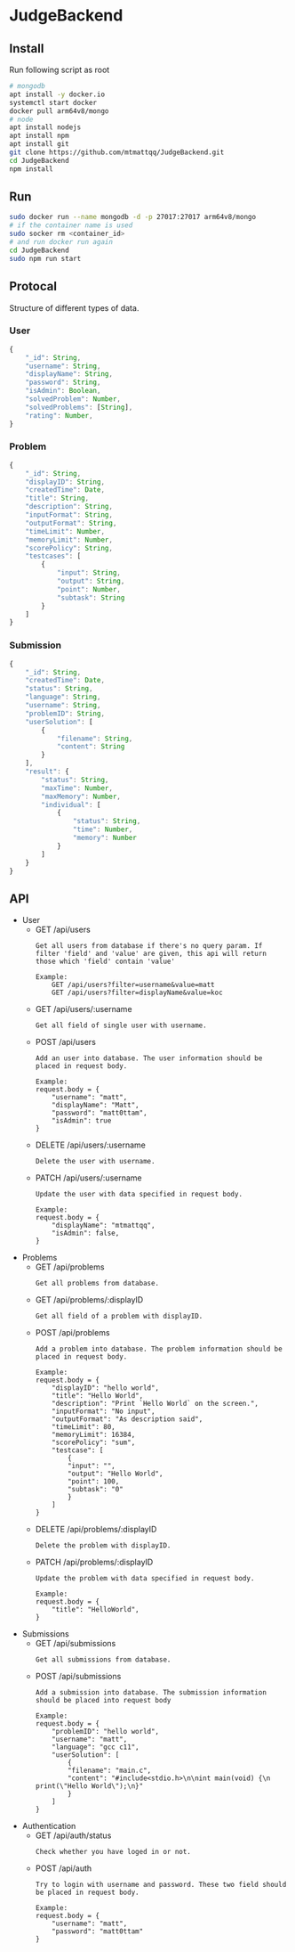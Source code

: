 # JudgeBackend

## Install

Run following script as root

```bash
# mongodb
apt install -y docker.io
systemctl start docker
docker pull arm64v8/mongo
# node
apt install nodejs
apt install npm
apt install git
git clone https://github.com/mtmattqq/JudgeBackend.git
cd JudgeBackend
npm install
```

## Run

```bash
sudo docker run --name mongodb -d -p 27017:27017 arm64v8/mongo
# if the container name is used
sudo socker rm <container_id>
# and run docker run again
cd JudgeBackend
sudo npm run start
```
## Protocal

Structure of different types of data.

### User

```js
{
    "_id": String,
    "username": String,
    "displayName": String,
    "password": String,
    "isAdmin": Boolean,
    "solvedProblem": Number,
    "solvedProblems": [String],
    "rating": Number,
}
```

### Problem

```js
{
    "_id": String,
    "displayID": String,
    "createdTime": Date,
    "title": String,
    "description": String,
    "inputFormat": String,
    "outputFormat": String,
    "timeLimit": Number,
    "memoryLimit": Number,
    "scorePolicy": String,
    "testcases": [
        {
            "input": String,
            "output": String,
            "point": Number,
            "subtask": String
        }
    ]
}
```

### Submission

```js
{
    "_id": String,
    "createdTime": Date,
    "status": String,
    "language": String,
    "username": String,
    "problemID": String,
    "userSolution": [
        {
            "filename": String,
            "content": String
        }
    ],
    "result": {
        "status": String,
        "maxTime": Number,
        "maxMemory": Number,
        "individual": [
            {
                "status": String,
                "time": Number,
                "memory": Number
            }
        ]
    }
}
```

## API

- User
    - GET /api/users
        ```
        Get all users from database if there's no query param. If filter 'field' and 'value' are given, this api will return those which 'field' contain 'value'

        Example:
            GET /api/users?filter=username&value=matt 
            GET /api/users?filter=displayName&value=koc 
        ```
    - GET /api/users/:username
        ```
        Get all field of single user with username.
        ```
    - POST /api/users
        ```
        Add an user into database. The user information should be placed in request body.

        Example:
        request.body = {
            "username": "matt",
            "displayName": "Matt",
            "password": "matt0ttam",
            "isAdmin": true
        }
        ```
    - DELETE /api/users/:username
        ```
        Delete the user with username.
        ```
    - PATCH /api/users/:username
        ```
        Update the user with data specified in request body.

        Example:
        request.body = {
            "displayName": "mtmattqq",
            "isAdmin": false,
        }
        ```
- Problems
    - GET /api/problems
        ```
        Get all problems from database. 
        ```
    - GET /api/problems/:displayID
        ```
        Get all field of a problem with displayID.
        ```
    - POST /api/problems
        ```
        Add a problem into database. The problem information should be placed in request body.
        
        Example:
        request.body = {
            "displayID": "hello world",
            "title": "Hello World",
            "description": "Print `Hello World` on the screen.",
            "inputFormat": "No input",
            "outputFormat": "As description said",
            "timeLimit": 80,
            "memoryLimit": 16384,
            "scorePolicy": "sum",
            "testcase": [
                {
                "input": "",
                "output": "Hello World",
                "point": 100,
                "subtask": "0"
                }
            ]
        }
        ```
    - DELETE /api/problems/:displayID
        ```
        Delete the problem with displayID.
        ```
    - PATCH /api/problems/:displayID
        ```
        Update the problem with data specified in request body.

        Example:
        request.body = {
            "title": "HelloWorld",
        }
        ```
- Submissions
    - GET /api/submissions
        ```
        Get all submissions from database.
        ```
    - POST /api/submissions
        ```
        Add a submission into database. The submission information should be placed into request body

        Example:
        request.body = {
            "problemID": "hello world",
            "username": "matt",
            "language": "gcc c11",
            "userSolution": [
                {
                "filename": "main.c",
                "content": "#include<stdio.h>\n\nint main(void) {\n    print(\"Hello World\");\n}"
                }  
            ]
        }
        ```
- Authentication
    - GET /api/auth/status
        ```
        Check whether you have loged in or not.
        ```
    - POST /api/auth
        ```
        Try to login with username and password. These two field should be placed in request body.

        Example:
        request.body = {
            "username": "matt",
            "password": "matt0ttam"
        }
        ```